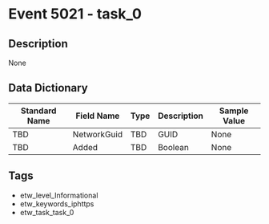 # Event 5021 - task_0

## Description
None

## Data Dictionary
|Standard Name|Field Name|Type|Description|Sample Value|
|---|---|---|---|---|
|TBD|NetworkGuid|TBD|GUID|None|None|
|TBD|Added|TBD|Boolean|None|None|

## Tags
* etw_level_Informational
* etw_keywords_iphttps
* etw_task_task_0